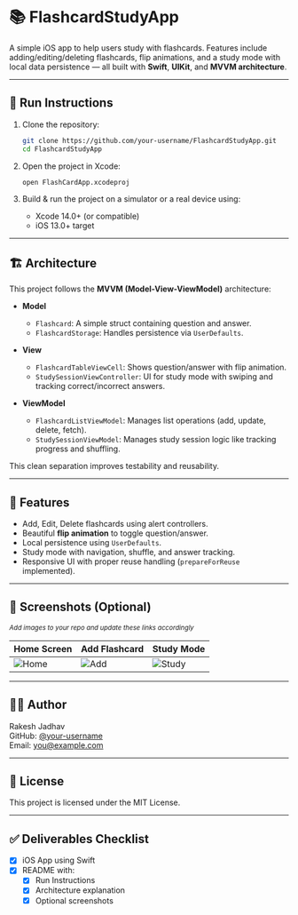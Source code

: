 
# 📚 FlashcardStudyApp

A simple iOS app to help users study with flashcards. Features include adding/editing/deleting flashcards, flip animations, and a study mode with local data persistence — all built with **Swift**, **UIKit**, and **MVVM architecture**.

---

## 🚀 Run Instructions

1. Clone the repository:
   ```bash
   git clone https://github.com/your-username/FlashcardStudyApp.git
   cd FlashcardStudyApp
   ```

2. Open the project in Xcode:
   ```bash
   open FlashCardApp.xcodeproj
   ```

3. Build & run the project on a simulator or a real device using:
   - Xcode 14.0+ (or compatible)
   - iOS 13.0+ target

---

## 🏗️ Architecture

This project follows the **MVVM (Model-View-ViewModel)** architecture:

- **Model**
  - `Flashcard`: A simple struct containing question and answer.
  - `FlashcardStorage`: Handles persistence via `UserDefaults`.

- **View**
  - `FlashcardTableViewCell`: Shows question/answer with flip animation.
  - `StudySessionViewController`: UI for study mode with swiping and tracking correct/incorrect answers.

- **ViewModel**
  - `FlashcardListViewModel`: Manages list operations (add, update, delete, fetch).
  - `StudySessionViewModel`: Manages study session logic like tracking progress and shuffling.

This clean separation improves testability and reusability.

---

## 🎯 Features

- Add, Edit, Delete flashcards using alert controllers.
- Beautiful **flip animation** to toggle question/answer.
- Local persistence using `UserDefaults`.
- Study mode with navigation, shuffle, and answer tracking.
- Responsive UI with proper reuse handling (`prepareForReuse` implemented).

---

## 📸 Screenshots (Optional)

<sub>*Add images to your repo and update these links accordingly*</sub>

| Home Screen             | Add Flashcard            | Study Mode               |
|------------------------|--------------------------|--------------------------|
| ![Home](screens/home.png) | ![Add](screens/add.png) | ![Study](screens/study.png) |

---

## 👨‍💻 Author

Rakesh Jadhav  
GitHub: [@your-username](https://github.com/your-username)  
Email: you@example.com

---

## 📄 License

This project is licensed under the MIT License.

---

## ✅ Deliverables Checklist

- [x] iOS App using Swift
- [x] README with:
  - [x] Run Instructions  
  - [x] Architecture explanation  
  - [x] Optional screenshots  
